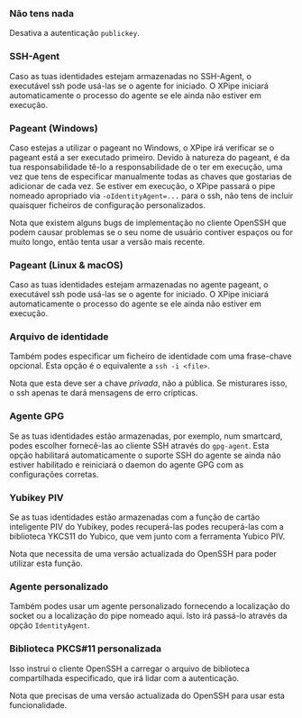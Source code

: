 ### Não tens nada

Desativa a autenticação `publickey`.

### SSH-Agent

Caso as tuas identidades estejam armazenadas no SSH-Agent, o executável ssh pode usá-las se o agente for iniciado.
O XPipe iniciará automaticamente o processo do agente se ele ainda não estiver em execução.

### Pageant (Windows)

Caso estejas a utilizar o pageant no Windows, o XPipe irá verificar se o pageant está a ser executado primeiro.
Devido à natureza do pageant, é da tua responsabilidade tê-lo
a responsabilidade de o ter em execução, uma vez que tens de especificar manualmente todas as chaves que gostarias de adicionar de cada vez.
Se estiver em execução, o XPipe passará o pipe nomeado apropriado via
`-oIdentityAgent=...` para o ssh, não tens de incluir quaisquer ficheiros de configuração personalizados.

Nota que existem alguns bugs de implementação no cliente OpenSSH que podem causar problemas
se o seu nome de usuário contiver espaços ou for muito longo, então tenta usar a versão mais recente.

### Pageant (Linux & macOS)

Caso as tuas identidades estejam armazenadas no agente pageant, o executável ssh pode usá-las se o agente for iniciado.
O XPipe iniciará automaticamente o processo do agente se ele ainda não estiver em execução.

### Arquivo de identidade

Também podes especificar um ficheiro de identidade com uma frase-chave opcional.
Esta opção é o equivalente a `ssh -i <file>`.

Nota que esta deve ser a chave *privada*, não a pública.
Se misturares isso, o ssh apenas te dará mensagens de erro crípticas.

### Agente GPG

Se as tuas identidades estão armazenadas, por exemplo, num smartcard, podes escolher fornecê-las ao cliente SSH através do `gpg-agent`.
Esta opção habilitará automaticamente o suporte SSH do agente se ainda não estiver habilitado e reiniciará o daemon do agente GPG com as configurações corretas.

### Yubikey PIV

Se as tuas identidades estão armazenadas com a função de cartão inteligente PIV do Yubikey, podes recuperá-las
podes recuperá-las com a biblioteca YKCS11 do Yubico, que vem junto com a ferramenta Yubico PIV.

Nota que necessita de uma versão actualizada do OpenSSH para poder utilizar esta função.

### Agente personalizado

Também podes usar um agente personalizado fornecendo a localização do socket ou a localização do pipe nomeado aqui.
Isto irá passá-lo através da opção `IdentityAgent`.

### Biblioteca PKCS#11 personalizada

Isso instrui o cliente OpenSSH a carregar o arquivo de biblioteca compartilhada especificado, que irá lidar com a autenticação.

Nota que precisas de uma versão actualizada do OpenSSH para usar esta funcionalidade.
